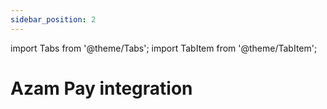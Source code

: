 ```yaml
---
sidebar_position: 2
---
```

import Tabs from '@theme/Tabs';
import TabItem from '@theme/TabItem';

# Azam Pay integration







